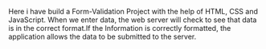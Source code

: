 Here i have build a Form-Validation Project with the help of HTML, CSS and JavaScript.
When we enter data, the web server will check to see that data is in the correct format.If the Information is correctly formatted, the application allows the data 
to be submitted to the server.

